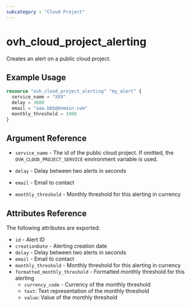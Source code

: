 ```yaml
---
subcategory : "Cloud Project"
---
```


# ovh_cloud_project_alerting

Creates an alert on a public cloud project.

## Example Usage

```terraform
resource "ovh_cloud_project_alerting" "my_alert" {
  service_name = "XXX"
  delay = 3600
  email = "aaa.bbb@domain.com"
  monthly_threshold = 1000
}
```

## Argument Reference

* `service_name` - The id of the public cloud project. If omitted, the `OVH_CLOUD_PROJECT_SERVICE` environment variable is used.

* `delay` - Delay between two alerts in seconds
* `email` - Email to contact
* `monthly_threshold` - Monthly threshold for this alerting in currency

## Attributes Reference

The following attributes are exported:

* `id` - Alert ID
* `creationDate` - Alerting creation date
* `delay` - Delay between two alerts in seconds
* `email` - Email to contact
* `monthly_threshold` - Monthly threshold for this alerting in currency
* `formatted_monthly_threshold` - Formatted monthly threshold for this alerting
  * `currency_code` - Currency of the monthly threshold
  * `text`: Text representation of the monthly threshold
  * `value`: Value of the monthly threshold
